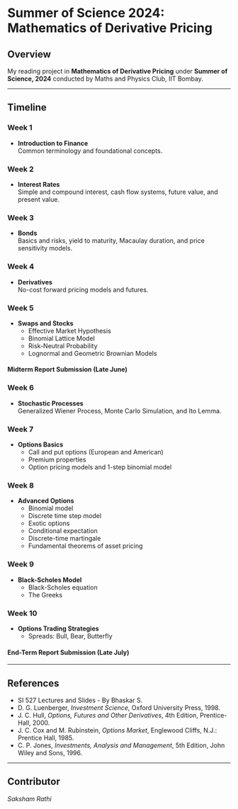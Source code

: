 
# Summer of Science 2024: Mathematics of Derivative Pricing

## Overview
My reading project in **Mathematics of Derivative Pricing** under **Summer of Science, 2024** conducted by Maths and Physics Club, IIT Bombay.

---

## Timeline

### Week 1
- **Introduction to Finance**  
  Common terminology and foundational concepts.

### Week 2
- **Interest Rates**  
  Simple and compound interest, cash flow systems, future value, and present value.

### Week 3
- **Bonds**  
  Basics and risks, yield to maturity, Macaulay duration, and price sensitivity models.

### Week 4
- **Derivatives**  
  No-cost forward pricing models and futures.

### Week 5
- **Swaps and Stocks**  
  - Effective Market Hypothesis  
  - Binomial Lattice Model  
  - Risk-Neutral Probability  
  - Lognormal and Geometric Brownian Models  

#### Midterm Report Submission (Late June)

### Week 6
- **Stochastic Processes**  
  Generalized Wiener Process, Monte Carlo Simulation, and Ito Lemma.

### Week 7
- **Options Basics**  
  - Call and put options (European and American)  
  - Premium properties  
  - Option pricing models and 1-step binomial model  

### Week 8
- **Advanced Options**  
  - Binomial model  
  - Discrete time step model  
  - Exotic options  
  - Conditional expectation  
  - Discrete-time martingale  
  - Fundamental theorems of asset pricing  

### Week 9
- **Black-Scholes Model**  
  - Black-Scholes equation  
  - The Greeks  

### Week 10
- **Options Trading Strategies**  
  - Spreads: Bull, Bear, Butterfly  

#### End-Term Report Submission (Late July)

---

## References

- SI 527 Lectures and Slides - By Bhaskar S.
- D. G. Luenberger, *Investment Science*, Oxford University Press, 1998.
- J. C. Hull, *Options, Futures and Other Derivatives*, 4th Edition, Prentice-Hall, 2000.
- J. C. Cox and M. Rubinstein, *Options Market*, Englewood Cliffs, N.J.: Prentice Hall, 1985.
- C. P. Jones, *Investments, Analysis and Management*, 5th Edition, John Wiley and Sons, 1996.

---

## Contributor

*Saksham Rathi*

